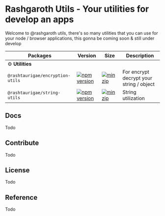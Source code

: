 # Rashgaroth Utils - Your utilities for develop an apps

Welcome to @rashgaroth utils, there's so many utilities that you can use for your node / browser applications, this gonna be coming soon & still under develop

| Packages                        |  Version                                                                                                                                               | Size                                                                                                                                                                       | Description                                                                      |
| ------------------------------- | --------------------------------------------------------------------------------------------------------------------------------------------------------------- | -------------------------------------------------------------------------------------------------------------------------------------------------------------------------- | -------------------------------------------------------------------------------- |
| ⚙️ **Utilities**                     |
| `@rashtaurigae/encryption-utils`          | [![npm version](https://img.shields.io/npm/v/@rashtaurigae/encryption-utils?label=%22%22)](https://www.npmjs.com/package/@rashtaurigae/encryption-utils)                   | [![minzip](https://img.shields.io/bundlephobia/minzip/@rashtaurigae/encryption-utils?label=%22%22)](https://bundlephobia.com/result?p=@rashtaurigae/encryption-utils@latest)                   | For encrypt decrypt your string / object                   |
| `@rashtaurigae/string-utils`          | [![npm version](https://img.shields.io/npm/v/@rashtaurigae/string-utils?label=%22%22)](https://www.npmjs.com/package/@rashtaurigae/string-utils)                   | [![minzip](https://img.shields.io/bundlephobia/minzip/@rashtaurigae/string-utils?label=%22%22)](https://bundlephobia.com/result?p=@rashtaurigae/string-utils@latest)                   | String utilization                   |

## Docs

Todo

## Contribute

Todo

## License

Todo

## Reference

Todo
